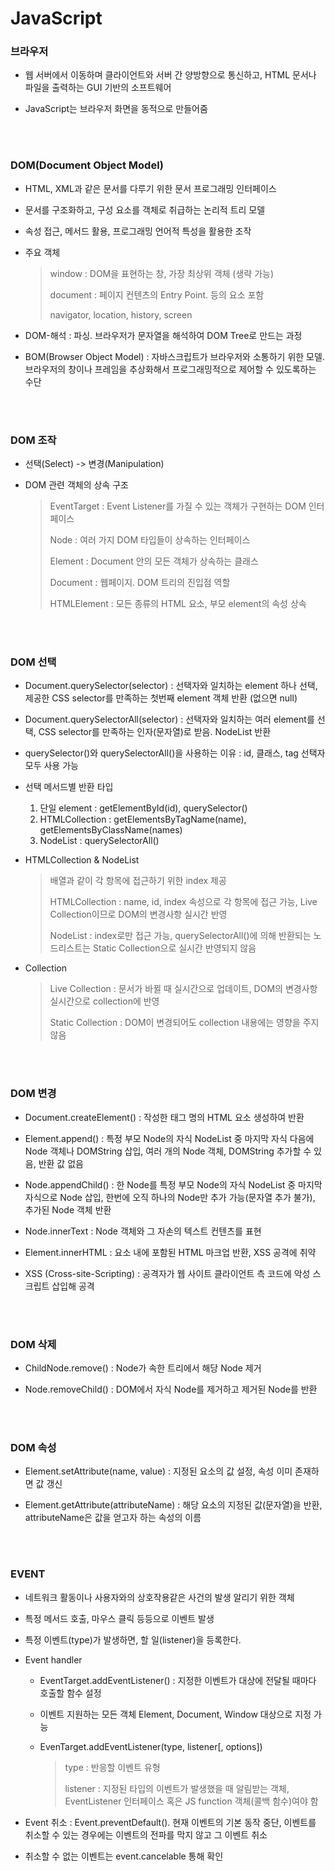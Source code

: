 # JavaScript

### 브라우저

- 웹 서버에서 이동하며 클라이언트와 서버 간 양방향으로 통신하고, HTML 문서나 파일을 출력하는 GUI 기반의 소프트웨어

- JavaScript는 브라우저 화면을 동적으로 만들어줌

</br>
</br>

### DOM(Document Object Model)

- HTML, XML과 같은 문서를 다루기 위한 문서 프로그래밍 인터페이스

- 문서를 구조화하고, 구성 요소를 객체로 취급하는 논리적 트리 모델

- 속성 접근, 메서드 활용, 프로그래밍 언어적 특성을 활용한 조작

- 주요 객체

  >window : DOM을 표현하는 창, 가장 최상위 객체 (생략 가능)
  >
  >document : 페이지 컨텐츠의 Entry Point. <body> 등의 요소 포함
  >
  >navigator, location, history, screen

- DOM-해석 : 파싱. 브라우저가 문자열을 해석하여 DOM Tree로 만드는 과정

- BOM(Browser Object Model) : 자바스크립트가 브라우저와 소통하기 위한 모델. 브라우저의 창이나 프레임을 추상화해서 프로그래밍적으로 제어할 수 있도록하는 수단

</br>
</br>

### DOM 조작

- 선택(Select) -> 변경(Manipulation)

- DOM 관련 객체의 상속 구조

  >EventTarget : Event Listener를 가질 수 있는 객체가 구현하는 DOM 인터페이스
  >
  >Node : 여러 가지 DOM 타입들이 상속하는 인터페이스
  >
  >Element : Document 안의 모든 객체가 상속하는 클래스
  >
  >Document : 웹페이지. DOM 트리의 진입점 역할
  >
  >HTMLElement : 모든 종류의 HTML 요소, 부모 element의 속성 상속

</br>
</br>

### DOM 선택

- Document.querySelector(selector) : 선택자와 일치하는 element 하나 선택, 제공한 CSS selector를 만족하는 첫번째 element 객체 반환 (없으면 null)

- Document.querySelectorAll(selector) : 선택자와 일치하는 여러 element를 선택, CSS selector를 만족하는 인자(문자열)로 받음. NodeList 반환

- querySelector()와 querySelectorAll()을 사용하는 이유 : id, 클래스, tag 선택자 모두 사용 가능

- 선택 메서드별 반환 타입

  1. 단일 element : getElementById(id), querySelector()
  2. HTMLCollection : getElementsByTagName(name), getElementsByClassName(names)
  3. NodeList : querySelectorAll()

- HTMLCollection & NodeList 

  >배열과 같이 각 항목에 접근하기 위한 index 제공
  >
  >HTMLCollection : name, id, index 속성으로 각 항목에 접근 가능, Live Collection이므로 DOM의 변경사항 실시간 반영
  >
  >NodeList : index로만 접근 가능, querySelectorAll()에 의해 반환되는 노드리스트는 Static Collection으로 실시간 반영되지 않음

- Collection

  > Live Collection : 문서가 바뀔 때 실시간으로 업데이트, DOM의 변경사항 실시간으로 collection에 반영
  >
  > Static Collection : DOM이 변경되어도 collection 내용에는 영향을 주지 않음

</br>
</br>

### DOM 변경

- Document.createElement() : 작성한 태그 명의 HTML 요소 생성하여 반환

- Element.append() : 특정 부모 Node의 자식 NodeList 중 마지막 자식 다음에 Node 객체나 DOMString 삽입, 여러 개의 Node 객체, DOMString 추가할 수 있음, 반환 값 없음

- Node.appendChild() : 한 Node를 특정 부모 Node의 자식 NodeList 중 마지막 자식으로 Node 삽입, 한번에 오직 하나의 Node만 추가 가능(문자열 추가 불가), 추가된 Node 객체 반환

- Node.innerText : Node 객체와 그 자손의 텍스트 컨텐츠를 표현

- Element.innerHTML : 요소 내에 포함된 HTML 마크업 반환, XSS 공격에 취약

- XSS (Cross-site-Scripting) : 공격자가 웹 사이트 클라이언트 측 코드에 악성 스크립트 삽입해 공격

</br>
</br>

### DOM 삭제

- ChildNode.remove() : Node가 속한 트리에서 해당 Node 제거

- Node.removeChild() : DOM에서 자식 Node를 제거하고 제거된 Node를 반환

</br>
</br>

### DOM 속성

- Element.setAttribute(name, value) : 지정된 요소의 값 설정, 속성 이미 존재하면 값 갱신

- Element.getAttribute(attributeName) : 해당 요소의 지정된 값(문자열)을 반환, attributeName은 값을 얻고자 하는 속성의 이름

</br>
</br>

### EVENT

- 네트워크 활동이나 사용자와의 상호작용같은 사건의 발생 알리기 위한 객체

- 특정 메서드 호출, 마우스 클릭 등등으로 이벤트 발생

- 특정 이벤트(type)가 발생하면, 할 일(listener)을 등록한다.

- Event handler

  - EventTarget.addEventListener() : 지정한 이벤트가 대상에 전달될 때마다 호출할 함수 설정
  
  - 이벤트 지원하는 모든 객체 Element, Document, Window 대상으로 지정 가능
  
  - EvenTarget.addEventListener(type, listener[, options])
    
    >type : 반응할 이벤트 유형
    >
    >listener : 지정된 타입의 이벤트가 발생했을 때 알림받는 객체, EventListener 인터페이스 혹은 JS function 객체(콜백 함수)여야 함
  
- Event 취소 : Event.preventDefault(). 현재 이벤트의 기본 동작 중단, 이벤트를 취소할 수 있는 경우에는 이벤트의 전파를 막지 않고 그 이벤트 취소

- 취소할 수 없는 이벤트는 event.cancelable 통해 확인

